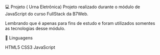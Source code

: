 💻 Projeto ( Urna Eletrônica)
Projeto realizado durante o módulo de JavaScript do curso FullStack da B7Web.

Lembrando que é apenas para fins de estudo e foram utilizados somentes as tecnologias desse módulo.

🚀 Linguagens

HTML5
CSS3
JavaScript
